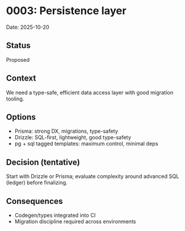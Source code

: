 # 0003: Persistence layer

Date: 2025-10-20

## Status
Proposed

## Context
We need a type-safe, efficient data access layer with good migration tooling.

## Options
- Prisma: strong DX, migrations, type-safety
- Drizzle: SQL-first, lightweight, good type-safety
- pg + sql tagged templates: maximum control, minimal deps

## Decision (tentative)
Start with Drizzle or Prisma; evaluate complexity around advanced SQL (ledger) before finalizing.

## Consequences
- Codegen/types integrated into CI
- Migration discipline required across environments
